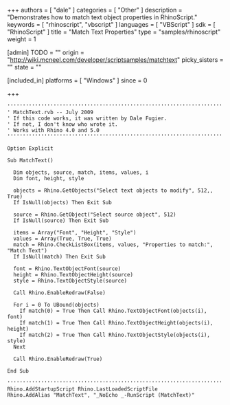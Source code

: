 +++
authors = [ "dale" ]
categories = [ "Other" ]
description = "Demonstrates how to match text object properties in RhinoScript."
keywords = [ "rhinoscript", "vbscript" ]
languages = [ "VBScript" ]
sdk = [ "RhinoScript" ]
title = "Match Text Properties"
type = "samples/rhinoscript"
weight = 1

[admin]
TODO = ""
origin = "http://wiki.mcneel.com/developer/scriptsamples/matchtext"
picky_sisters = ""
state = ""

[included_in]
platforms = [ "Windows" ]
since = 0

+++

```vbnet
'''''''''''''''''''''''''''''''''''''''''''''''''''''''''''''''''''''''''''''
' MatchText.rvb -- July 2009
' If this code works, it was written by Dale Fugier.
' If not, I don't know who wrote it.
' Works with Rhino 4.0 and 5.0
'''''''''''''''''''''''''''''''''''''''''''''''''''''''''''''''''''''''''''''

Option Explicit

Sub MatchText()

  Dim objects, source, match, items, values, i
  Dim font, height, style

  objects = Rhino.GetObjects("Select text objects to modify", 512,, True)
  If IsNull(objects) Then Exit Sub

  source = Rhino.GetObject("Select source object", 512)
  If IsNull(source) Then Exit Sub

  items = Array("Font", "Height", "Style")
  values = Array(True, True, True)
  match = Rhino.CheckListBox(items, values, "Properties to match:", "Match Text")
  If IsNull(match) Then Exit Sub

  font = Rhino.TextObjectFont(source)
  height = Rhino.TextObjectHeight(source)
  style = Rhino.TextObjectStyle(source)

  Call Rhino.EnableRedraw(False)

  For i = 0 To UBound(objects)
    If match(0) = True Then Call Rhino.TextObjectFont(objects(i), font)
    If match(1) = True Then Call Rhino.TextObjectHeight(objects(i), height)
    If match(2) = True Then Call Rhino.TextObjectStyle(objects(i), style)
  Next

  Call Rhino.EnableRedraw(True)

End Sub

'''''''''''''''''''''''''''''''''''''''''''''''''''''''''''''''''''''''''''''
Rhino.AddStartupScript Rhino.LastLoadedScriptFile
Rhino.AddAlias "MatchText", "_NoEcho _-RunScript (MatchText)"
```
